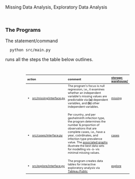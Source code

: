 <br>

Missing Data Analysis, Exploratory Data Analysis

<br>

### The Programs

The statement/command

````shell
  python src/main.py
````

runs all the steps the table below outlines.

<br>

<table style="width: 65%; font-size: 65%; text-align: left; margin-left: 65px;">
    <colgroup>
        <col span="1" style="width: 30%;">
        <col span="1" style="width: 65%;">
        <col span="1" style="width: 5%;">
    </colgroup>
    <thead>
        <tr><th>action</th><th>comment</th><th><a href="./warehouse">storage:<br>warehouse/</a></th></tr>
    </thead>
    <tr>
        <td><ul>
            <li><a href=".src/missing/interface.py">src/missing/interface.py</a></li></ul></td>
        <td>The program's focus is null regression, i.e., it examines whether an independent variable's missing values 
            are predictable via <b>(a)</b> dependent variables, and <b>(b)</b> other independent variables.<br><br></td>
        <td><a href="./warehouse/missing">missing</a></td>
    </tr>
    <tr>
        <td><ul><li><a href=".src/cases/interface.py">src/cases/interface.py</a></li></ul></td>
        <td>Per country, and per geohelminth infection type, the program determines the number & proportion of observations 
            that are complete cases, i.e., have a year, co&ouml;rdinates, and infection type prevalence value.  The 
            <a href="https://helminthiases.github.io/data/missing.html#complete-cases">associated graphs</a> illustrate 
            the best data sets for modelling vis-&agrave;-vis minimal missing values.<br><br></td>
        <td><a href="./warehouse/cases">cases</a></td>
    </tr>
    <tr>
        <td><ul><li><a href=".src/explore/interface.py">src/explore/interface.py</a></li></ul></td>
        <td>The program creates data tables for interactive exploratory analysis via <a href="https://helminthiases.github.io/exploration" target="_blank">Tableau Public</a><br></td>
        <td><a href="./warehouse/explore">explore</a></td>
    </tr>
</table>


<br>
<br>

<br>
<br>

<br>
<br>

<br>
<br>
